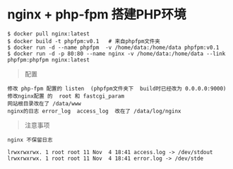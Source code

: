 # nginx + php-fpm 搭建PHP环境



	$ docker pull nginx:latest
	$ docker build -t phpfpm:v0.1   # 来自phpfpm文件夹
	$ docker run -d --name phpfpm  -v /home/data:/home/data phpfpm:v0.1
	$ docker run -d -p 80:80 --name nginx -v /home/data:/home/data --link phpfpm:phpfpm nginx:latest
	
	
	
>  配置

	修改 php-fpm 配置的 listen  (phpfpm文件夹下  build时已经改为 0.0.0.0:9000)
	修改nginx配置 的  root 和 fastcgi_param
	网站根目录改在了 /data/www
	nginx的日志 error_log  access_log  改在了 /data/log/nginx
	
	
	
> 注意事项

	nginx 不保留日志
	
	lrwxrwxrwx. 1 root root 11 Nov  4 18:41 access.log -> /dev/stdout
	lrwxrwxrwx. 1 root root 11 Nov  4 18:41 error.log -> /dev/stde